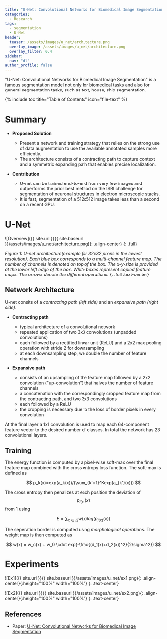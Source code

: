 ```yaml
---
title: "U-Net: Convolutional Networks for Biomedical Image Segmentation"
categories:
  - Research
tags:
  - segmentation
  - U-Net
header:
  teaser: /assets/images/u_net/architecture.png
  overlay_image: /assets/images/u_net/architecture.png
  overlay_filter: 0.4
sidebar:
  nav: "dl"
author_profile: false
---
```


"U-Net: Convolutional Networks for Biomedical Image Segmentation" is a famous segmentation model not only for biomedical tasks and also for general segmentation tasks, such as text, house, ship segmentation.

{% include toc title="Table of Contents" icon="file-text" %}

# Summary

- **Proposed Solution**
  - Present a network and training strategy that relies on the strong use of data augmentation to use the available annotated samples more efficiently.
  - The architecture consists of a contracting path to capture context and a symmetric expanding path that enables precise localization.

- **Contribution**
  - U-net can be trained end-to-end from very few images and outperforms the prior best method on the ISBI challenge for segmentation of neuronal structures in electron microscopic stacks.
  - It is fast, segmentation of a 512x512 image takes less than a second on a recent GPU.

# U-Net

![Overview]({{ site.url }}{{ site.baseurl }}/assets/images/u_net/architecture.png){: .align-center}
{: .full}

*Figure 1: U-net architecture(example for 32x32 pixels in the lowest resolution). Each blue box corresponds to a multi-channel feature map. The number of channels is denoted on top of the box. The x-y-size is provided at the lower left edge of the box. White boxes represent copied feature maps. The arrows denote the different operations.*
{: .full .text-center}

## Network Architecture

U-net consits of a *contracting path (left side)* and an *expansive path (right side)*.

- **Contracting path**
  - typical architecture of a convolutional network
  - repeated application of two 3x3 convolutions (unpadded convolutions)
  - each followed by a rectified linear unit (ReLU) and a 2x2 max pooling operation with stride 2 for downsampling
  - at each downsampling step, we double the number of feature channels

- **Expansive path**
  - consists of an upsampling of the feature map followed by a 2x2 convolution ("up-convolution") that halves the number of feature channels
  - a concatenation with the correspondingly cropped feature map from the contracting path, and two 3x3 convolutions
  - each followed by a ReLU
  - the cropping is necessary due to the loss of border pixels in every convolution

At the final layer a 1x1 convolution is used to map each 64-component feature vector to the desired number of classes.
In total the network has 23 convolutional layers.

## Training

The energy function is computed by a pixel-wise soft-max over the final feature map combined with the cross entropy loss function.
The soft-max is defined as

$$
p_k(x)=exp(a_k(x))/(\sum_{k'=1}^Kexp(a_{k'}(x)))
$$

The cross entropy then penalizes at each position the deviation of $$p_{l(x)}(x)$$ from 1 using

$$
E = \sum_{x\in Ω}w(x)log(p_{l(x)}(x))
$$


The seperation border is computed using *morphological operations*.
The weight map is then computed as

$$
w(x) = w_c(x) + w_0 \cdot exp(-\frac{(d_1(x)+d_2(x))^2}{2\sigma^2})
$$

# Experiments

![Ex1]({{ site.url }}{{ site.baseurl }}/assets/images/u_net/ex1.png){: .align-center}{:height="100%" width="100%"}
{: .text-center}

![Ex2]({{ site.url }}{{ site.baseurl }}/assets/images/u_net/ex2.png){: .align-center}{:height="100%" width="100%"}
{: .text-center}

## References
- Paper: [U-Net: Convolutional Networks for Biomedical Image Segmentation](https://arxiv.org/abs/1505.04597)